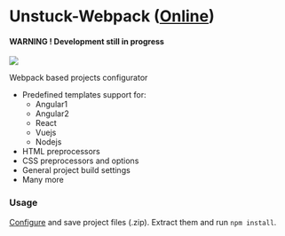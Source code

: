 # Unstuck-Webpack ([Online](http://linuxenko.github.io/unstuck-webpack))

#### WARNING ! Development still in progress

[![](https://raw.githubusercontent.com/linuxenko/unstuck-webpack/master/media/screen.png)](http://linuxenko.github.io/unstuck-webpack)


 Webpack based projects configurator

  * Predefined templates support for:
    * Angular1
    * Angular2
    * React
    * Vuejs
    * Nodejs
  * HTML preprocessors
  * CSS preprocessors and options
  * General project build settings
  * Many more


### Usage

[Configure](http://linuxenko.github.io/unstuck-webpack) and save project files (.zip).
Extract them and run `npm install`.
